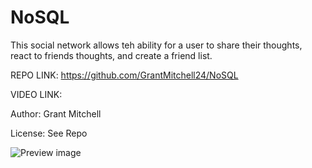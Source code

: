 # NoSQL

This social network allows teh ability for a user to share their thoughts, react to friends thoughts, and create a friend list.  

REPO LINK: https://github.com/GrantMitchell24/NoSQL

VIDEO LINK: 

Author: Grant Mitchell

License: See Repo

![Preview image](./Business%20SQL%20Screenshot.png)